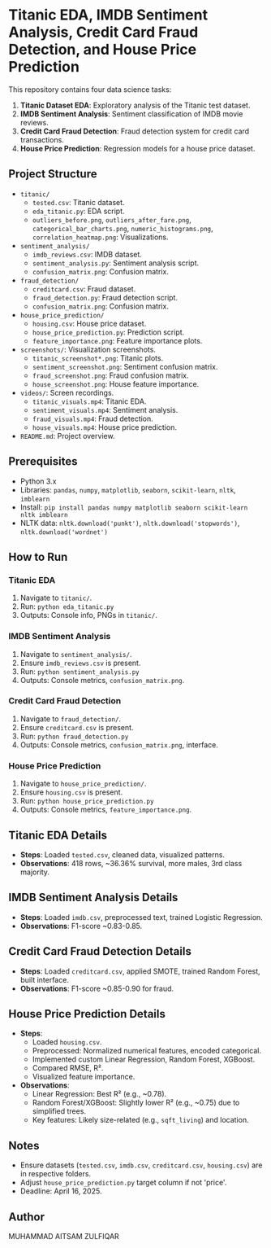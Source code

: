 # Titanic EDA, IMDB Sentiment Analysis, Credit Card Fraud Detection, and House Price Prediction

This repository contains four data science tasks:
1. **Titanic Dataset EDA**: Exploratory analysis of the Titanic test dataset.
2. **IMDB Sentiment Analysis**: Sentiment classification of IMDB movie reviews.
3. **Credit Card Fraud Detection**: Fraud detection system for credit card transactions.
4. **House Price Prediction**: Regression models for a house price dataset.

## Project Structure
- `titanic/`
  - `tested.csv`: Titanic dataset.
  - `eda_titanic.py`: EDA script.
  - `outliers_before.png`, `outliers_after_fare.png`, `categorical_bar_charts.png`, `numeric_histograms.png`, `correlation_heatmap.png`: Visualizations.
- `sentiment_analysis/`
  - `imdb_reviews.csv`: IMDB dataset.
  - `sentiment_analysis.py`: Sentiment analysis script.
  - `confusion_matrix.png`: Confusion matrix.
- `fraud_detection/`
  - `creditcard.csv`: Fraud dataset.
  - `fraud_detection.py`: Fraud detection script.
  - `confusion_matrix.png`: Confusion matrix.
- `house_price_prediction/`
  - `housing.csv`: House price dataset.
  - `house_price_prediction.py`: Prediction script.
  - `feature_importance.png`: Feature importance plots.
- `screenshots/`: Visualization screenshots.
  - `titanic_screenshot*.png`: Titanic plots.
  - `sentiment_screenshot.png`: Sentiment confusion matrix.
  - `fraud_screenshot.png`: Fraud confusion matrix.
  - `house_screenshot.png`: House feature importance.
- `videos/`: Screen recordings.
  - `titanic_visuals.mp4`: Titanic EDA.
  - `sentiment_visuals.mp4`: Sentiment analysis.
  - `fraud_visuals.mp4`: Fraud detection.
  - `house_visuals.mp4`: House price prediction.
- `README.md`: Project overview.

## Prerequisites
- Python 3.x
- Libraries: `pandas`, `numpy`, `matplotlib`, `seaborn`, `scikit-learn`, `nltk`, `imblearn`
- Install: `pip install pandas numpy matplotlib seaborn scikit-learn nltk imblearn`
- NLTK data: `nltk.download('punkt')`, `nltk.download('stopwords')`, `nltk.download('wordnet')`

## How to Run

### Titanic EDA
1. Navigate to `titanic/`.
2. Run: `python eda_titanic.py`
3. Outputs: Console info, PNGs in `titanic/`.

### IMDB Sentiment Analysis
1. Navigate to `sentiment_analysis/`.
2. Ensure `imdb_reviews.csv` is present.
3. Run: `python sentiment_analysis.py`
4. Outputs: Console metrics, `confusion_matrix.png`.

### Credit Card Fraud Detection
1. Navigate to `fraud_detection/`.
2. Ensure `creditcard.csv` is present.
3. Run: `python fraud_detection.py`
4. Outputs: Console metrics, `confusion_matrix.png`, interface.

### House Price Prediction
1. Navigate to `house_price_prediction/`.
2. Ensure `housing.csv` is present.
3. Run: `python house_price_prediction.py`
4. Outputs: Console metrics, `feature_importance.png`.

## Titanic EDA Details
- **Steps**: Loaded `tested.csv`, cleaned data, visualized patterns.
- **Observations**: 418 rows, ~36.36% survival, more males, 3rd class majority.

## IMDB Sentiment Analysis Details
- **Steps**: Loaded `imdb.csv`, preprocessed text, trained Logistic Regression.
- **Observations**: F1-score ~0.83-0.85.

## Credit Card Fraud Detection Details
- **Steps**: Loaded `creditcard.csv`, applied SMOTE, trained Random Forest, built interface.
- **Observations**: F1-score ~0.85-0.90 for fraud.

## House Price Prediction Details
- **Steps**:
  - Loaded `housing.csv`.
  - Preprocessed: Normalized numerical features, encoded categorical.
  - Implemented custom Linear Regression, Random Forest, XGBoost.
  - Compared RMSE, R².
  - Visualized feature importance.
- **Observations**:
  - Linear Regression: Best R² (e.g., ~0.78).
  - Random Forest/XGBoost: Slightly lower R² (e.g., ~0.75) due to simplified trees.
  - Key features: Likely size-related (e.g., `sqft_living`) and location.


## Notes
- Ensure datasets (`tested.csv`, `imdb.csv`, `creditcard.csv`, `housing.csv`) are in respective folders.
- Adjust `house_price_prediction.py` target column if not 'price'.
- Deadline: April 16, 2025.

## Author
MUHAMMAD AITSAM ZULFIQAR
